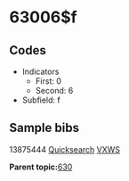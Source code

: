 # 63006$f

## Codes

-   Indicators
    -   First: 0
    -   Second: 6
-   Subfield: f

## Sample bibs

13875444 [Quicksearch](https://search.library.yale.edu/catalog/13875444) [VXWS](http://prodorbis.library.yale.edu:7014/vxws/GetHoldingsService?bibId=13875444)

**Parent topic:**[630](../../tags/630/630.md)

